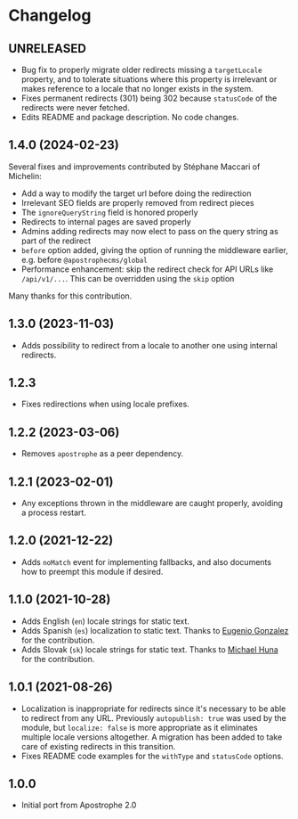 # Changelog

## UNRELEASED

* Bug fix to properly migrate older redirects missing a `targetLocale` property, and to tolerate situations where this property is irrelevant or makes reference to a locale that no longer exists in the system.
* Fixes permanent redirects (301) being 302 because `statusCode` of the redirects were never fetched.
* Edits README and package description. No code changes.

## 1.4.0 (2024-02-23)

Several fixes and improvements contributed by Stéphane Maccari of Michelin:

* Add a way to modify the target url before doing the redirection
* Irrelevant SEO fields are properly removed from redirect pieces
* The `ignoreQueryString` field is honored properly
* Redirects to internal pages are saved properly
* Admins adding redirects may now elect to pass on the query string as part of the redirect
* `before` option added, giving the option of running the middleware earlier, e.g. before `@apostrophecms/global`
* Performance enhancement: skip the redirect check for API URLs like `/api/v1/...`. This can be
overridden using the `skip` option

Many thanks for this contribution.

## 1.3.0 (2023-11-03)

- Adds possibility to redirect from a locale to another one using internal redirects.

## 1.2.3

- Fixes redirections when using locale prefixes.

## 1.2.2 (2023-03-06)

- Removes `apostrophe` as a peer dependency.

## 1.2.1 (2023-02-01)

- Any exceptions thrown in the middleware are caught properly, avoiding a process restart.

## 1.2.0 (2021-12-22)

- Adds `noMatch` event for implementing fallbacks, and also documents how to preempt this module if desired.

## 1.1.0 (2021-10-28)

- Adds English (`en`) locale strings for static text.
- Adds Spanish (`es`) localization to static text. Thanks to [Eugenio Gonzalez](https://github.com/egonzalezg9) for the contribution.
- Adds Slovak (`sk`) locale strings for static text. Thanks to [Michael Huna](https://github.com/Miselrkba) for the contribution.


## 1.0.1 (2021-08-26)

- Localization is inappropriate for redirects since it's necessary to be able to redirect from any URL. Previously `autopublish: true` was used by the module, but `localize: false` is more appropriate as it eliminates multiple locale versions altogether. A migration has been added to take care of existing redirects in this transition.
- Fixes README code examples for the `withType` and `statusCode` options.

## 1.0.0
- Initial port from Apostrophe 2.0
